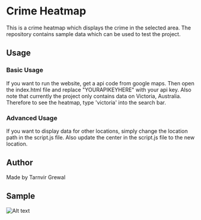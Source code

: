 # Crime Heatmap

This is a crime heatmap which displays the crime in the selected area. The repository contains sample data which can be used to test the project.  

## Usage

### Basic Usage

If you want to run the website, get a api code from google maps. Then open the index.html file and replace "YOURAPIKEYHERE" with your api key. 
Also note that currently the project only contains data on Victoria, Australia. Therefore to see the heatmap, type 'victoria' into the search bar. 

### Advanced Usage

If you want to display data for other locations, simply change the location path in the script.js file. Also update the center in the script.js file to the new location. 

## Author
Made by Tarnvir Grewal

## Sample
![Alt text](relative/image/sample3.jpg?raw=true "Title")
